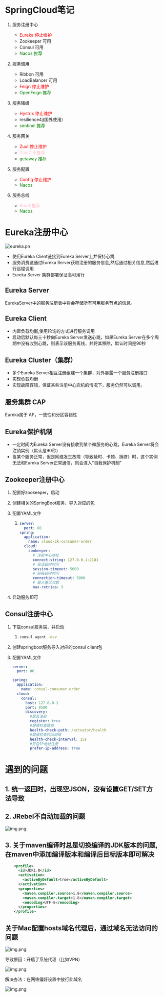 # SpringCloud笔记

1. 服务注册中心
   - <font color='red'>Eureka 停止维护</font>
   - Zookeeper 可用
   - Consul 可用
   - <font color='green'>Nacos 推荐</font>

2. 服务调用
   - Ribbon 可用
   - LoadBalancer 可用
   - <font color='red'>Feign 停止维护</font>
   - <font color='GREEN'>OpenFeign 推荐</font>

3. 服务降级
   - <font color='red'>Hystrix 停止维护</font>
   - resilience4j(国外使用)
   - <font color='green'>sentinel 推荐</font>
4. 服务网关
   - <font color='red'>Zuul 停止维护</font>
   - <font color='PINK'>Zuul2 不推荐</font>
   - <font color='green'>getaway 推荐</font>
5. 服务配置
   - <font color='red'>Config 停止维护</font>
   - <font color='green'>Nacos</font>
6. 服务总线
   - <font color='pink'>Bus不推荐</font>
   - <font color='green'>Nacos</font>
# Eureka注册中心
![eureka.pn](image/eureka.png)
- 使用Eureka Client链接到Eureka Server上并保持心跳 
- 服务消费这通过Eureka Server获取注册的服务信息,然后通过相关信息,然后进行远程调用
- Eureka Server 集群部署保证高可用行
## Eureka Server
EurekaServer中的服务注册表中将会存储所有可用服务节点的信息。
## Eureka Client
- 内置负载均衡,使用轮询的方式进行服务调用
- 启动后默认每三十秒向Eureka Server发送心跳，如果Eureka Server在多个周期中没有收到心跳，则表示该服务离线，并将其移除，默认时间是90秒
## Eureka Cluster（集群）
- 多个Eureka Server相互注册组建一个集群，对外暴露一个服务注册接口
- 实现负载均衡
- 实现故障容错，保证某些注册中心宕机的情况下，服务仍然可以调用。

## 服务集群 CAP
Eureka属于 AP，一致性和分区容错性

## Eureka保护机制
- 一定时间内Eureka Server没有接收到某个微服务的心跳，Eureka Server将会注销实例（默认是90秒）
- 当某个服务正常，但是网络发生故障（导致延时、卡顿、拥挤）时，这个实例无法和Eureka Server正常通信，则会进入"自我保护机制"

## Zookeeper注册中心

1. 配置好zookeeper，启动

2. 创建相关的SpringBoot服务，导入对应的包

3. 配置YAML文件

   1. ```yaml
      server:
        port: 80
      spring:
        application:
          name: cloud-zk-consumer-order
        cloud:
          zookeeper:
            # 注册中心地址
            connect-string: 127.0.0.1:2181
            # 会话超时时间
            session-timeout: 5000
            # 链接超时时间
            connection-timeout: 5000
            # 最大重试次数
            max-retries: 5
      ```

4. 启动服务即可

## Consul注册中心

1. 下载consul服务端，并启动

   1. ```sh
      consul agent -dev
      ```

2. 创建springboot服务导入对应的consul client包

3. 配置YAML文件

   ```yaml
   server:
     port: 80
   
   spring:
     application:
       name: consul-consumer-order
     cloud:
       consul:
         host: 127.0.0.1
         port: 8500
         discovery:
           #是否注册
           register: true
           #健康检查路径
           health-check-path: /actuator/health
           #健康检查时间间隔
           health-check-interval: 15s
           #开启IP地址注册
           prefer-ip-address: true
   
   ```

   

# 遇到的问题

## 1. 统一返回时，出现空JSON，没有设置GET/SET方法导致
## 2. JRebel不自动加载的问题
![img.png](image/img.png)
## 3. 关于maven编译时总是切换编译的JDK版本的问题,在maven中添加编译版本和编译后目标版本即可解决
```xml
    <profile>
      <id>JDK1.8</id>
      <activation>
        <activeByDefault>true</activeByDefault>
      </activation>
      <properties>
        <maven.compiler.source>1.8</maven.compiler.source>
        <maven.compiler.target>1.8</maven.compiler.target>
        <encoding>UTF-8</encoding>
      </properties>
    </profile>
```
## 关于Mac配置hosts域名代理后，通过域名无法访问的问题
![img.png](image/hosts.png)

导致原因：开启了系统代理（比如VPN）

![img.png](image/clashx.png)

解决办法：在网络偏好设置中放行此域名

![img.png](image/network-config.png)